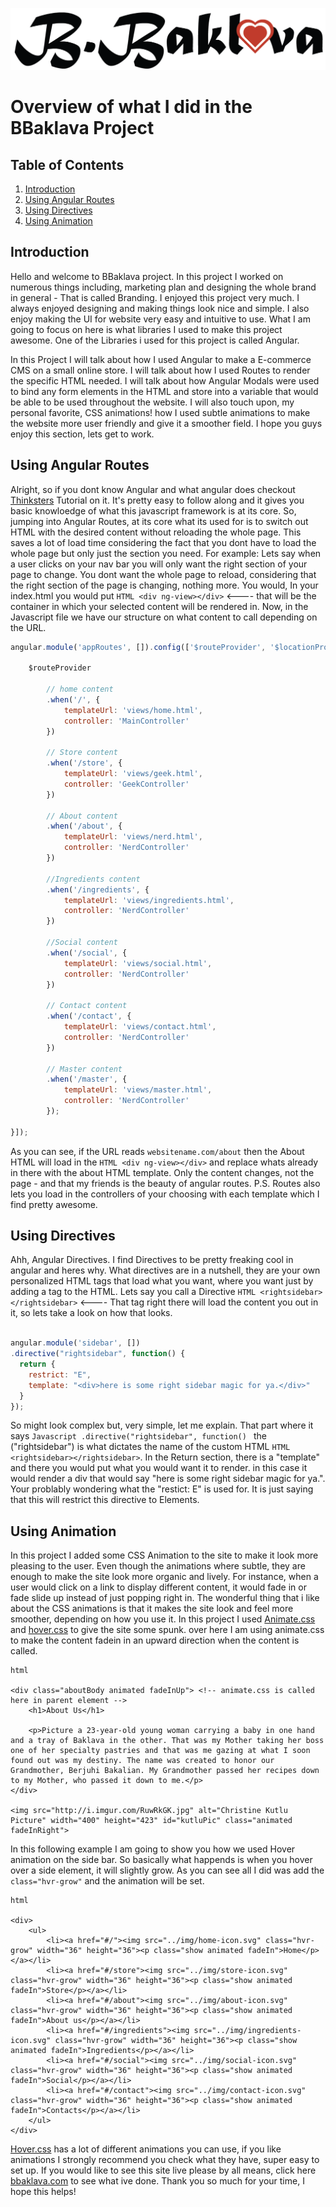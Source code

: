 ![brand image](../img/bbaklava-new-logo.png)
# Overview of what I did in the BBaklava Project
## Table of Contents

1. [Introduction](#introduction)
2. [Using Angular Routes](#angularRoutes)
3. [Using Directives](#usingDirectives)
4. [Using Animation](#animation)

<a name="introduction"></a>
## Introduction

Hello and welcome to BBaklava project. In this project I worked on numerous things including, marketing plan and designing the whole brand in general - That is called Branding. I enjoyed this project very much. I always enjoyed designing and making things look nice and simple. I also enjoy making the UI for website very easy and intuitive to use. What I am going to focus on here is what libraries I used to make this project awesome. One of the Libraries i used for this project is called Angular.

In this Project I will talk about how I used Angular to make a E-commerce CMS on a small online store. I will talk about how I used Routes to render the specific HTML needed. I will talk about how Angular Modals were used to bind any form elements in the HTML and store into a variable that would be able to be used throughout the website. I will also touch upon, my personal favorite, CSS animations! how I used subtle animations to make the website more user friendly and give it a smoother field. I hope you guys enjoy this section, lets get to work.

<a name="angularRoutes"></a>
## Using Angular Routes

Alright, so if you dont know Angular and what angular does checkout [Thinksters](https://thinkster.io/a-better-way-to-learn-angularjs) Tutorial on it. It's pretty easy to follow along and it gives you basic knowloedge of what this javascript framework is at its core. So, jumping into Angular Routes, at its core what its used for is to switch out HTML with the desired content without reloading the whole page. This saves a lot of load time considering the fact that you dont have to load the whole page but only just the section you need. For example: Lets say when a user clicks on your nav bar you will only want the right section of your page to change. You dont want the whole page to reload, considering that the right section of the page is changing, nothing more. You would, In your index.html you would put ```HTML <div ng-view></div>``` <---- that will be the container in which your selected content will be rendered in. Now, in the Javascript file we have our structure on what content to call depending on the URL. 
```Javascript 
angular.module('appRoutes', []).config(['$routeProvider', '$locationProvider', function($routeProvider, $locationProvider) {

	$routeProvider

        // home content
		.when('/', {
			templateUrl: 'views/home.html',
			controller: 'MainController'
		})
        
        // Store content
		.when('/store', {
			templateUrl: 'views/geek.html',
			controller: 'GeekController'
		})
        
        // About content
		.when('/about', {
			templateUrl: 'views/nerd.html',
			controller: 'NerdController'	
		})
        
        //Ingredients content
		.when('/ingredients', {
			templateUrl: 'views/ingredients.html',
			controller: 'NerdController'
		})
        
        //Social content
		.when('/social', {
			templateUrl: 'views/social.html',
			controller: 'NerdController'	
		})
        
        // Contact content
		.when('/contact', {
			templateUrl: 'views/contact.html',
			controller: 'NerdController'	
		})
        
        // Master content
		.when('/master', {
			templateUrl: 'views/master.html',
			controller: 'NerdController'	
		});

}]);
```
As you can see, if the URL reads ```websitename.com/about``` then the About HTML will load in the ```HTML <div ng-view></div>``` and replace whats already in there with the about HTML template. Only the content changes, not the page - and that my friends is the beauty of angular routes. P.S. Routes also lets you load in the controllers of your choosing with each template which I find pretty awesome.

<a name="usingDirectives"></a>
## Using Directives

Ahh, Angular Directives. I find Directives to be pretty freaking cool in angular and heres why. What directives are in a nutshell, they are your own personalized HTML tags that load what you want, where you want just by adding a tag to the HTML. Lets say you call a Directive ```HTML <rightsidebar></rightsidebar>``` <---- That tag right there will load the content you out in it, so lets take a look on how that looks. 
```Javascript

angular.module('sidebar', [])
.directive("rightsidebar", function() {
  return {
    restrict: "E",
    template: "<div>here is some right sidebar magic for ya.</div>"
  }
});

```
So might look complex but, very simple, let me explain. That part where it says ```Javascript .directive("rightsidebar", function() ``` the ("rightsidebar") is what dictates the name of the custom HTML ```HTML <rightsidebar></rightsidebar>```. In the Return section, there is a "template" and there you would put what you would want it to render. in this case it would render a div that would say "here is some right sidebar magic for ya.". Your problably wondering what the "restict: E" is used for. It is just saying that this will restrict this directive to Elements.

<a name="animation"></a>
## Using Animation

In this project I added some CSS Animation to the site to make it look more pleasing to the user. Even though the animations where subtle, they are enough to make the site look more organic and lively. For instance, when a user would click on a link to display different content, it would fade in or fade slide up instead of just popping right in. The wonderful thing that i like about the CSS animations is that it makes the site look and feel more smoother, depending on how you use it. In this project I used [Animate.css](https://animate.css) and [hover.css](https://hover.css) to give the site some spunk. over here I am using animate.css to make the content fadein in an upward direction when the content is called.
```
html

<div class="aboutBody animated fadeInUp"> <!-- animate.css is called here in parent element -->
	<h1>About Us</h1>

	<p>Picture a 23-year-old young woman carrying a baby in one hand and a tray of Baklava in the other. That was my Mother taking her boss one of her specialty pastries and that was me gazing at what I soon found out was my destiny. The name was created to honor our Grandmother, Berjuhi Bakalian. My Grandmother passed her recipes down to my Mother, who passed it down to me.</p>
</div>
 
<img src="http://i.imgur.com/RuwRkGK.jpg" alt="Christine Kutlu Picture" width="400" height="423" id="kutluPic" class="animated fadeInRight">

```

In this following example I am going to show you how we used Hover animation on the side bar. So basically what happends is when you hover over a side element, it will slightly grow. As you can see all I did was add the ```class="hvr-grow"``` and the animation will be set.
```
html

<div>
    <ul>
        <li><a href="#/"><img src="../img/home-icon.svg" class="hvr-grow" width="36" height="36"><p class="show animated fadeIn">Home</p></a></li>
        <li><a href="#/store"><img src="../img/store-icon.svg" class="hvr-grow" width="36" height="36"><p class="show animated fadeIn">Store</p></a></li>
        <li><a href="#/about"><img src="../img/about-icon.svg" class="hvr-grow" width="36" height="36"><p class="show animated fadeIn">About us</p></a></li>
        <li><a href="#/ingredients"><img src="../img/ingredients-icon.svg" class="hvr-grow" width="36" height="36"><p class="show animated fadeIn">Ingredients</p></a></li>
        <li><a href="#/social"><img src="../img/social-icon.svg" class="hvr-grow" width="36" height="36"><p class="show animated fadeIn">Social</p></a></li>
        <li><a href="#/contact"><img src="../img/contact-icon.svg" class="hvr-grow" width="36" height="36"><p class="show animated fadeIn">Contacts</p></a></li>
    </ul>
</div>
```
[Hover.css](https://hover.css) has a lot of different animations you can use, if you like animations I strongly recommend you check what they have, super easy to set up. If you would like to see this site live please by all means, click here [bbaklava.com](https://bbaklava.firebaseapp.com) to see what ive done. Thank you so much for your time, I hope this helps!